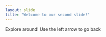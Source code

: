 ```yaml
---
layout: slide
title: "Welcome to our second slide!"
---
```

Explore around! 
Use the left arrow to go back
